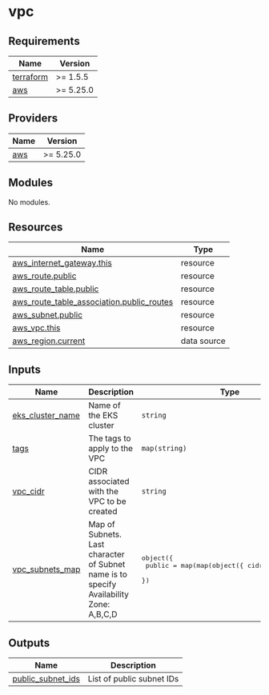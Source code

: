 # vpc

<!-- BEGIN_TF_DOCS -->
## Requirements

| Name | Version |
|------|---------|
| <a name="requirement_terraform"></a> [terraform](#requirement\_terraform) | >= 1.5.5 |
| <a name="requirement_aws"></a> [aws](#requirement\_aws) | >= 5.25.0 |

## Providers

| Name | Version |
|------|---------|
| <a name="provider_aws"></a> [aws](#provider\_aws) | >= 5.25.0 |

## Modules

No modules.

## Resources

| Name | Type |
|------|------|
| [aws_internet_gateway.this](https://registry.terraform.io/providers/hashicorp/aws/latest/docs/resources/internet_gateway) | resource |
| [aws_route.public](https://registry.terraform.io/providers/hashicorp/aws/latest/docs/resources/route) | resource |
| [aws_route_table.public](https://registry.terraform.io/providers/hashicorp/aws/latest/docs/resources/route_table) | resource |
| [aws_route_table_association.public_routes](https://registry.terraform.io/providers/hashicorp/aws/latest/docs/resources/route_table_association) | resource |
| [aws_subnet.public](https://registry.terraform.io/providers/hashicorp/aws/latest/docs/resources/subnet) | resource |
| [aws_vpc.this](https://registry.terraform.io/providers/hashicorp/aws/latest/docs/resources/vpc) | resource |
| [aws_region.current](https://registry.terraform.io/providers/hashicorp/aws/latest/docs/data-sources/region) | data source |

## Inputs

| Name | Description | Type | Default | Required |
|------|-------------|------|---------|:--------:|
| <a name="input_eks_cluster_name"></a> [eks\_cluster\_name](#input\_eks\_cluster\_name) | Name of the EKS cluster | `string` | `""` | no |
| <a name="input_tags"></a> [tags](#input\_tags) | The tags to apply to the VPC | `map(string)` | `{}` | no |
| <a name="input_vpc_cidr"></a> [vpc\_cidr](#input\_vpc\_cidr) | CIDR associated with the VPC to be created | `string` | n/a | yes |
| <a name="input_vpc_subnets_map"></a> [vpc\_subnets\_map](#input\_vpc\_subnets\_map) | Map of Subnets. Last character of Subnet name is to specify Availability Zone: A,B,C,D | <pre>object({<br/>    public = map(map(object({ cidr = string })))<br/>  })</pre> | <pre>{<br/>  "public": {}<br/>}</pre> | no |

## Outputs

| Name | Description |
|------|-------------|
| <a name="output_public_subnet_ids"></a> [public\_subnet\_ids](#output\_public\_subnet\_ids) | List of public subnet IDs |
<!-- END_TF_DOCS -->
